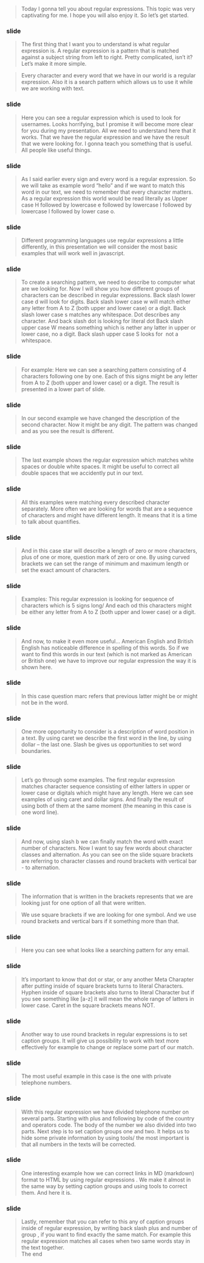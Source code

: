 >Today I gonna tell you about regular expressions. This topic was very captivating for me. I hope you will also enjoy it. So let’s get started.

### slide

>The first thing that I want you to understand is what regular expression is.
A regular expression is a pattern that is matched against a subject string from left to right.
Pretty complicated, isn’t it? Let’s make it more simple.

>Every character and every word that we have in our world is a regular expression. Also it is a search pattern which allows us to use it while we are working with text.

### slide

>Here you can see a regular expression which is used to look for usernames. Looks horrifying, but I promise it will become more clear for you during my presentation. All we need to understand here that it works. That we have the regular expression and we have the result that we were looking for. I gonna teach you something that is useful. All people like useful things.

### slide

>As I said earlier every sign and every word is a regular expression. So we will take as example word “hello” and if we want to match this word in our text, we need to remember that every character matters. As a regular expression this world would be read literally as Upper case H followed by lowercase e followed by lowercase l followed by lowercase l followed by lower case o.

### slide

>Different programming languages ​​use regular expressions a little differently, in this presentation we will consider the most basic examples that will work well in javascript.

### slide

>To create a searching pattern, we need to describe to computer what are we looking for. Now I will show you how different groups of characters can be described in regular expressions.
Back slash lower case d will look for digits.
Back slash lower case w will match either any letter from A to Z (both upper and lower case) or a digit.
Back slash lower case s matches any whitespace.
Dot describes any character. And back slash dot is looking for literal dot
Back slash upper case W means something which is nether any latter in upper or lower case, no a digit.
Back slash upper case S looks for  not a whitespace.

### slide

>For example:
Here we can see a searching pattern consisting of 4 characters following one by one. Each of this signs might be any letter from A to Z (both upper and lower case) or a digit. The result is presented in a lower part of slide. 

### slide

>In our second example we have changed the description of the second character. Now it might be any digit. The pattern was changed and as you see the result is different.

### slide

>The last example shows the regular expression which matches white spaces or double white spaces. It might be useful to correct all double spaces that we accidently put in our text.

### slide

>All this examples were matching every described character separately. More often we are looking for words that are a sequence of characters and might have different length. It means that it is a time to talk about quantifies. 

### slide

>And in this case star will describe a length of zero or more characters, plus of one or more, question mark of zero or one. By using curved brackets we can set the range of minimum and maximum length or set the exact amount of characters. 

### slide

> Examples:
This regular expression is looking for sequence of characters which is 5 signs long/ And each od this characters might be either any letter from A to Z (both upper and lower case) or a digit.

### slide

>And now, to make it even more useful…  American English and British English has noticeable difference in spelling of this words.  So if we want to find this words in our text (which is not marked as American or British one) we have to improve our regular expression the way it is shown here.

### slide

>In this case question marc refers that previous latter might be or might not be in the word. 

### slide

>One more opportunity to consider is a description of word position in a text.  By using caret we describe the first word in the line, by using dollar – the last one. Slash be gives us opportunities to set word boundaries. 

### slide

>Let’s go through some examples.
The first regular expression matches character sequence consisting of either latters in upper or lower case or digitals which might have any length. Here we can see examples of using caret and dollar signs. And finally the result of using both of them at the same moment (the meaning in this case is one word line).

### slide 

>And now, using slash b we can finally match the word with exact number of characters.
Now I want to say few words about character classes and alternation. As you can see on the slide square brackets are referring to character classes and round brackets with vertical bar - to alternation.

### slide

>The information that is written in the brackets represents that we are looking just for one option of all that were written.

>We use square brackets if we are looking for one symbol. And we use round brackets and vertical bars if it something more than that.

### slide

>Here you can see what looks like a searching pattern for any email.

### slide

>It’s important to know that dot or star, or any another Meta Charapter after putting inside of square brackets turns to literal Characters.  Hyphen inside of square brackets also turns to literal Character but if you see something like [a-z] it will mean the whole range of latters in lower case. Caret in the square brackets means NOT.

### slide

>Another way to use round brackets in regular expressions is to set caption groups. It will give us possibility to work with text more effectively for example to change or replace some part of our match.

### slide

>The most useful example in this case is the one with private telephone numbers.

### slide

>With this regular expression we have divided telephone number on several parts. Starting with plus and following by code of the country and operators code. The body of the number we also divided into two parts. Next step is to set caption groups one and two. It helps us to hide some private information by using tools/ the most important is that all numbers in the texts will be corrected.

### slide

>One interesting example how we can correct links in MD (markdown) format to HTML by using regular expressions . We make it almost in the same way by setting caption groups and using tools to correct them. And here it is.

### slide

>Lastly, remember that you can refer to this any of caption groups inside of regular expression, by writing  back slash plus and number of group , if you want to find exactly the same match.
 For example this regular expression matches all cases when two same words stay in the text together.  
>The end
